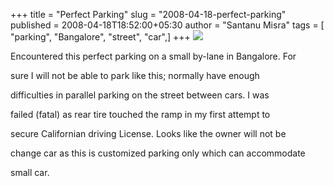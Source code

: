 +++
title = "Perfect Parking"
slug = "2008-04-18-perfect-parking"
published = 2008-04-18T18:52:00+05:30
author = "Santanu Misra"
tags = [ "parking", "Bangalore", "street", "car",]
+++
[![](../images/thumbnails/2008-04-18-perfect-parking-perfect_parking.jpg)](../images/2008-04-18-perfect-parking-perfect_parking.jpg)



Encountered this perfect parking on a small by-lane in Bangalore. For

sure I will not be able to park like this; normally have enough

difficulties in parallel parking on the street between cars. I was

failed (fatal) as rear tire touched the ramp in my first attempt to

secure Californian driving License. Looks like the owner will not be

change car as this is customized parking only which can accommodate

small car.
